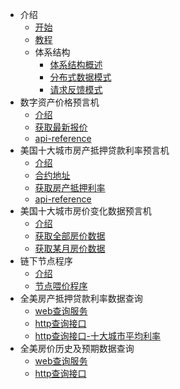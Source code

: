 - 介绍
  - [开始](README.md)
  - [教程](tutorials.md)
  - 体系结构
    - [体系结构概述](architecture-overview.md)
    - [分布式数据模式](architecture-decentralized-model.md)
    - [请求反馈模式](architecture-request-model.md)
- 数字资产价格预言机
  - [介绍](oracle-price-introduction.md)
  - [获取最新报价](oracle-price-get-the-lastest-price.md)
  - [api-reference](oracle-price-feeds-api-reference.md)
- 美国十大城市房产抵押贷款利率预言机
  - [介绍](oracle-rate-introduction.md)
  - [合约地址](oracle-rate-contract-address.md)
  - [获取房产抵押利率](oracle-rate-get-rate.md)
  - [api-reference](oracle-rate-feed-api-reference.md)
- 美国十大城市房价变化数据预言机
  - [介绍](oracle-housePrice-introduction.md)
  - [获取全部房价数据](oracle-housePrice-get-all-price.md)
  - [获取某月房价数据](oracle-housePrice-get-month-price.md)
- 链下节点程序
  - [介绍](node-introduction.md)
  - [节点喂价程序](node-update.md)
- 全美房产抵押贷款利率数据查询
  - [web查询服务](http-rate-introduction.md)
  - [http查询接口](http-rate-api.md)
  - [http查询接口-十大城市平均利率](http-rate-api-average.md)
- 全美房价历史及预期数据查询
  - [web查询服务](http-housePrice-introduction.md)
  - [http查询接口](http-housePrice-api.md)
